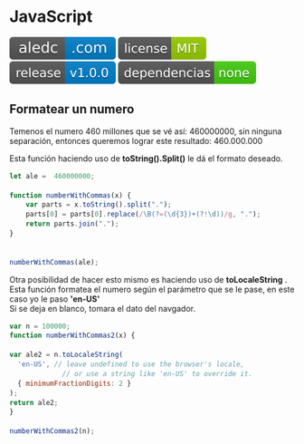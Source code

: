 # JavaScript 

[![aledc.com](https://github.com/aledc7/Scrum-Certification/blob/master/recursos/aledc.com.svg)](https://aledc.com)
[![License](https://github.com/aledc7/Scrum-Certification/blob/master/recursos/mit-license.svg)](https://aledc.com)
[![GitHub release](https://github.com/aledc7/Scrum-Certification/blob/master/recursos/release.svg)](https://aledc.com)
[![Dependencies](https://github.com/aledc7/Scrum-Certification/blob/master/recursos/dependencias-none.svg)](https://aledc.com)




## Formatear un numero

Temenos el numero 460 millones que se vé así: 460000000, sin ninguna separación, entonces queremos lograr este resultado: 460.000.000

Esta función haciendo uso de __toString().Split()__  le dá el formato deseado.

```js
let ale =  460000000;

function numberWithCommas(x) {
    var parts = x.toString().split(".");
    parts[0] = parts[0].replace(/\B(?=(\d{3})+(?!\d))/g, ".");
    return parts.join(".");
}


numberWithCommas(ale);
````

Otra posibilidad de hacer esto mismo es haciendo uso de __toLocaleString__  . Esta función formatea el numero según el parámetro que se le pase, en este caso yo le paso __'en-US'__   
Si se deja en blanco, tomara el dato del navgador.   

```js
var n = 100000;
function numberWithCommas2(x) {

var ale2 = n.toLocaleString(
  'en-US', // leave undefined to use the browser's locale,
             // or use a string like 'en-US' to override it.
  { minimumFractionDigits: 2 }
);
return ale2;
}

numberWithCommas2(n);
````

